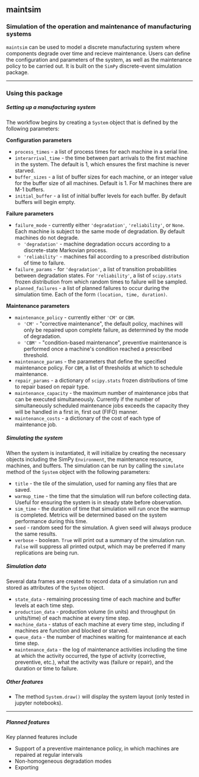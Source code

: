 ## maintsim
### Simulation of the operation and maintenance of manufacturing systems

`maintsim` can be used to model a discrete manufacturing system where components degrade over time and recieve maintenance. Users can define the configuration and parameters of the system, as well as the maintenance policy to be carried out. It is built on the `SimPy` discrete-event simulation package.

---

### Using this package

##### Setting up a manufacturing system

The workflow begins by creating a `System` object that is defined by the following parameters:

**Configuration parameters**
- `process_times` - a list of process times for each machine in a serial line.
- `interarrival_time` - the time between part arrivals to the first machine in the system. The default is 1, which ensures the first machine is never starved.
- `buffer_sizes` - a list of buffer sizes for each machine, or an integer value for the buffer size of all machines. Default is 1. For M machines there are M-1 buffers.
- `initial_buffer` - a list of initial buffer levels for each buffer. By default buffers will begin empty.

**Failure parameters**
- `failure_mode` - currently either `'degradation'`, `'reliability'`, or `None`. Each machine is subject to the same mode of degradation. By default machines do not degrade.
  - `'degradation'` - machine degradation occurs according to a discrete-state Markovian process.
  - `'reliability'` - machines fail according to a prescribed distribution of time to failure.
- `failure_params` - for `'degradation'`, a list of transition probabilities between degradation states. For `'reliability'`, a list of `scipy.stats` frozen distribution from which random times to failure will be sampled.
- `planned_failures` - a list of planned failures to occur during the simulation time. Each of the form `(location, time, duration)`.

**Maintenance parameters**
- `maintenance_policy` - currently either `'CM'` or `CBM`.
  - `'CM'` - "corrective maintenance", the default policy, machines will only be repaired upon complete failure, as determined by the mode of degradation.
  - `'CBM'` - "condition-based maintenance", preventive maintenance is performed once a machine's condition reached a prescribed threshold.
- `maintenance_params` - the parameters that define the specified maintenance policy. For `CBM`, a list of thresholds at which to schedule maintenance.
- `repair_params` - a dictionary of `scipy.stats` frozen distributions of time to repair based on repair type.
- `maintenance_capacity` - the maximum number of maintenance jobs that can be executed simultaneously. Currently if the number of simultaneously scheduled maintenance jobs exceeds the capacity they will be handled in a first in, first out (FIFO) manner.
- `maintenance_costs` - a dictionary of the cost of each type of maintenance job.


##### Simulating the system

When the system is instantiated, it will initialize by creating the necessary objects including the SimPy `Environment`, the maintenance resource, machines, and buffers. The simulation can be run by calling the `simulate` method of the `System` object with the following parameters:

- `title` - the tile of the simulation, used for naming any files that are saved.
- `warmup_time` - the time that the simulation will run before collecting data. Useful for ensuring the system is in steady state before observation.
- `sim_time` - the duration of time that simulation will run once the warmup is completed. Metrics will be determined based on the system performance during this time.
- `seed` - random seed for the simulation. A given seed will always produce the same results.
- `verbose` - boolean. `True` will print out a summary of the simulation run. `False` will suppress all printed output, which may be preferred if many replications are being run.


##### Simulation data

Several data frames are created to record data of a simulation run and stored as attributes of the `System` object.

- `state_data` - remaining processing time of each machine and buffer levels at each time step.
- `production_data` - production volume (in units) and throughput (in units/time) of each machine at every time step.
- `machine_data` - status of each machine at every time step, including if machines are function and blocked or starved.
- `queue_data` - the number of machines waiting for maintenance at each time step.
- `maintenance_data` - the log of maintenance activities including the time at which the activity occurred, the type of activity (corrective, preventive, etc.), what the activity was (failure or repair), and the duration or time to failure.


##### Other features

- The method `System.draw()` will display the system layout (only tested in jupyter notebooks).

---

##### Planned features

Key planned features include

- Support of a preventive maintenance policy, in which machines are repaired at regular intervals
- Non-homogeneous degradation modes
- Exporting

